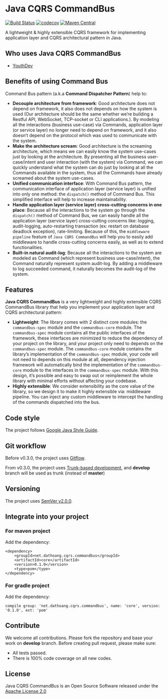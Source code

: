# Java CQRS CommandBus
[![Build Status](https://travis-ci.com/dathoangse/java-cqrs-commandbus.svg?branch=develop)](https://travis-ci.com/dathoangse/java-cqrs-commandbus)
[![codecov](https://codecov.io/gh/dathoangse/java-cqrs-commandbus/branch/develop/graph/badge.svg)](https://codecov.io/gh/dathoangse/java-cqrs-commandbus)
[![Maven Central](https://maven-badges.herokuapp.com/maven-central/net.dathoang.cqrs.commandbus/core/badge.svg)](https://mvnrepository.com/artifact/net.dathoang.cqrs.commandbus/commandbus-spec)

A lightweight & highly extensible CQRS framework for implementing application layer and CQRS architectural pattern in Java.

## Who uses Java CQRS CommandBus
* [YouthDev](https://youthdev.net/en/)

## Benefits of using Command Bus
Command Bus pattern (a.k.a **Command Dispatcher Pattern**) help to:
* **Decouple architecture from framework**: Good architecture does not depend on framework, it also does not depends on how the system is used (Our architecture should be the same whether we’re building a Restful API, WebSocket, TCP-socket or CLI applications.). By modeling all the interactions (business use-case) via Commands, application layer (or service layer) no longer need to depend on framework, and it also doesn’t depend on the protocol which was used to communicate with the system.
* **Make the architecture scream**: Good architecture is the screaming architecture, which means we can easily know the system use-cases just by looking at the architecture. By presenting all the business user-case/intent and user interaction (with the system) via Command, we can quickly understand what the system can do just by looking at all the Commands available in the system, thus all the Commands have already screamed about the system use-cases.
* **Unified communication interface**: With Command Bus pattern, the communication interface of application layer (service layer) is unified into only one method: the `dispatch()` method of Command Bus. This simplified interface will help to increase maintainability.
* **Handle application layer (service layer) cross-cutting concerns in one place**: Because all the interactions to the system go through the `dispatch()` method of Command Bus, we can easily handle all the application layer (service layer) cross-cutting concerns like: logging, audit-logging, auto-restarting transaction (ex: restart on database deadlock exception), rate-limiting. Because of this, the `middleware pipeline` feature of `Java CQRS CommandBus` will help you to easily add middleware to handle cross-cutting concerns easily, as well as to extend functionalities.
* **Built-in natural audit-log**: Because all the interactions to the system are modeled as Command (which represent business use-case/intent), the Command naturally represent system audit-log. By adding a middleware to log succeeded command, it naturally becomes the audit-log of the system.

## Features
**Java CQRS CommandBus** is a very lightweight and highly extensible CQRS CommandBus library that help you implement your application layer and CQRS architectural pattern:
* **Lightweight**: The library comes with 2 distinct core modules: the `commandbus-spec` module and the `commandbus-core` module. The `commandbus-spec` module contains all the public interfaces of the framework, these interfaces are minimized to reduce the dependency of your project on the library, and your project only need to depends on the `commandbus-spec` module. The `commandbus-core` module contains the library’s implementation of the `commandbus-spec` module, your code will not need to depends on this module at all, dependency injection framework will automatically bind the implementation of the `commandbus-core` module to the interfaces in the `commandbus-spec` module. With this design, it’s possible and easy to swap out or reimplement the whole library with minimal efforts without affecting your codebase.
* **Highly extensible**: We consider extensibility as the core value of the library, so we design it to make it highly extensible via: middleware pipeline. You can inject any custom middleware to intercept the handling of the commands dispatched into the bus.


## Code style
The project follows [Google Java Style Guide](https://google.github.io/styleguide/javaguide.html).

## Git workflow
Before v0.3.0, the project uses [Gitflow](https://nvie.com/posts/a-successful-git-branching-model/).

From v0.3.0, the project uses [Trunk-based development](https://trunkbaseddevelopment.com/), and **develop** branch will be used as trunk (instead of **master**)

## Versioning
The project uses [SemVer v2.0.0](https://semver.org/).

## Integrate into your project

### For maven project

Add the dependency:

```
<dependency>
    <groupId>net.dathoang.cqrs.commandbus</groupId>
    <artifactId>core</artifactId>
    <version>0.1.0</version>
    <type>pom</type>
</dependency>
```

### For gradle project

Add the dependency:

```
compile group: 'net.dathoang.cqrs.commandbus', name: 'core', version: '0.1.0', ext: 'pom'
```

## Contribute
We welcome all contributions.
Please fork the repository and base your work on **develop** branch.
Before creating pull request, please make sure:
* All tests passed.
* There is 100% code coverage on all new codes.

## License
Java CQRS CommandBus is an Open Source Software released under the [Apache License 2.0](https://www.apache.org/licenses/LICENSE-2.0.html)

